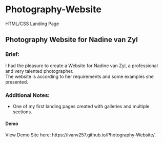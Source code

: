 # Photography-Website
HTML/CSS Landing Page

<h2>Photography Website for Nadine van Zyl</h2>
<h3>Brief:</h3>
I had the pleasure to create a Website for Nadine van Zyl, a professional and very talented photographer. 
<br/>
The website is according to her requirements and some examples she presented.

<h3>Additional Notes:</h3>
<ul><li>One of my first landing pages created with galleries and multiple sections.</li>
    
</ul>

<h4>Demo</h4>
View Demo Site here: https://ivanv257.github.io/Photography-Website/.
